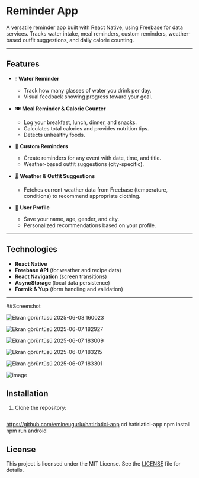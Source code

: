 # Reminder App

A versatile reminder app built with React Native, using Freebase for data services. Tracks water intake, meal reminders, custom reminders, weather-based outfit suggestions, and daily calorie counting.

---

## Features

- 💧 **Water Reminder**  
  - Track how many glasses of water you drink per day.  
  - Visual feedback showing progress toward your goal.

- 🍽️ **Meal Reminder & Calorie Counter**  
  - Log your breakfast, lunch, dinner, and snacks.  
  - Calculates total calories and provides nutrition tips.  
  - Detects unhealthy foods.

- 🔔 **Custom Reminders**  
  - Create reminders for any event with date, time, and title.  
  - Weather-based outfit suggestions (city-specific).

- 🌡️ **Weather & Outfit Suggestions**  
  - Fetches current weather data from Freebase (temperature, conditions) to recommend appropriate clothing.

- 📝 **User Profile**  
  - Save your name, age, gender, and city.  
  - Personalized recommendations based on your profile.

---

## Technologies

- **React Native**  
- **Freebase API** (for weather and recipe data)  
- **React Navigation** (screen transitions)  
- **AsyncStorage** (local data persistence)  
- **Formik & Yup** (form handling and validation)

---
##Screenshot

![Ekran görüntüsü 2025-06-03 160023](https://github.com/user-attachments/assets/7f8c9dc7-a42a-4e2b-bbc6-6202644f62aa)

![Ekran görüntüsü 2025-06-07 182927](https://github.com/user-attachments/assets/b31a6a06-78cd-4035-8201-6d4b68d9e418)

![Ekran görüntüsü 2025-06-07 183009](https://github.com/user-attachments/assets/a154ad67-beae-4e8e-972a-7ed60651f323)

![Ekran görüntüsü 2025-06-07 183215](https://github.com/user-attachments/assets/27374d42-7bf6-4b34-b0c3-af29b1214692)

![Ekran görüntüsü 2025-06-07 183301](https://github.com/user-attachments/assets/2cff56d2-2592-44e0-aba1-f24a2d5752bf)

![image](https://github.com/user-attachments/assets/c997d344-fb3e-4652-86b2-12f7206a4418)


## Installation

1. Clone the repository:  
   ```bash
  https://github.com/emineugurlu/hatirlatici-app
  cd hatirlatici-app
  npm install
  npm run android

## License

This project is licensed under the MIT License. See the [LICENSE](LICENSE) file for details.
